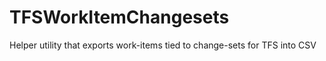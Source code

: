 TFSWorkItemChangesets
=====================

Helper utility that exports work-items tied to change-sets for TFS into CSV
